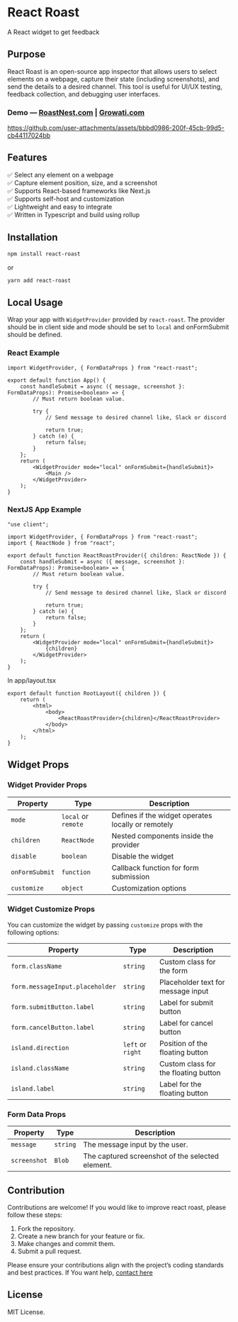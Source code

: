 # React Roast

A React widget to get feedback

## Purpose

React Roast is an open-source app inspector that allows users to select elements on a webpage, capture their state (including screenshots), and send the details to a desired channel. This tool is useful for UI/UX testing, feedback collection, and debugging user interfaces.

### **Demo** — [RoastNest.com](https://roastnest.com) | [Growati.com](https://growati.com)

https://github.com/user-attachments/assets/bbbd0986-200f-45cb-99d5-cb44117024bb

## Features

✅ Select any element on a webpage\
✅ Capture element position, size, and a screenshot\
✅ Supports React-based frameworks like Next.js\
✅ Supports self-host and customization\
✅ Lightweight and easy to integrate\
✅ Written in Typescript and build using rollup

## Installation

```sh npm
npm install react-roast
```

or

```sh yarn
yarn add react-roast
```

## Local Usage

Wrap your app with `WidgetProvider` provided by `react-roast`. The provider should be in client side and mode should be set to `local` and onFormSubmit should be defined.

### React Example

```tsx
import WidgetProvider, { FormDataProps } from "react-roast";

export default function App() {
	const handleSubmit = async ({ message, screenshot }: FormDataProps): Promise<boolean> => {
		// Must return boolean value.

		try {
			// Send message to desired channel like, Slack or discord

			return true;
		} catch (e) {
			return false;
		}
	};
	return (
		<WidgetProvider mode="local" onFormSubmit={handleSubmit}>
			<Main />
		</WidgetProvider>
	);
}
```

### NextJS App Example

```tsx
"use client";

import WidgetProvider, { FormDataProps } from "react-roast";
import { ReactNode } from "react";

export default function ReactRoastProvider({ children: ReactNode }) {
	const handleSubmit = async ({ message, screenshot }: FormDataProps): Promise<boolean> => {
		// Must return boolean value.

		try {
			// Send message to desired channel like, Slack or discord

			return true;
		} catch (e) {
			return false;
		}
	};
	return (
		<WidgetProvider mode="local" onFormSubmit={handleSubmit}>
			{children}
		</WidgetProvider>
	);
}
```

In app/layout.tsx

```tsx
export default function RootLayout({ children }) {
	return (
		<html>
			<body>
				<ReactRoastProvider>{children}</ReactRoastProvider>
			</body>
		</html>
	);
}
```

## Widget Props

### Widget Provider Props

| Property       | Type                | Description                                        |
| -------------- | ------------------- | -------------------------------------------------- |
| `mode`         | `local` or `remote` | Defines if the widget operates locally or remotely |
| `children`     | `ReactNode`         | Nested components inside the provider              |
| `disable`      | `boolean`           | Disable the widget                                 |
| `onFormSubmit` | `function`          | Callback function for form submission              |
| `customize`    | `object`            | Customization options                              |

### Widget Customize Props

You can customize the widget by passing `customize` props with the following options:

| Property                        | Type              | Description                          |
| ------------------------------- | ----------------- | ------------------------------------ |
| `form.className`                | `string`          | Custom class for the form            |
| `form.messageInput.placeholder` | `string`          | Placeholder text for message input   |
| `form.submitButton.label`       | `string`          | Label for submit button              |
| `form.cancelButton.label`       | `string`          | Label for cancel button              |
| `island.direction`              | `left` or `right` | Position of the floating button      |
| `island.className`              | `string`          | Custom class for the floating button |
| `island.label`                  | `string`          | Label for the floating button        |

### Form Data Props

| Property     | Type     | Description                                      |
| ------------ | -------- | ------------------------------------------------ |
| `message`    | `string` | The message input by the user.                   |
| `screenshot` | `Blob`   | The captured screenshot of the selected element. |

## Contribution

Contributions are welcome! If you would like to improve react roast, please follow these steps:

1. Fork the repository.
2. Create a new branch for your feature or fix.
3. Make changes and commit them.
4. Submit a pull request.

Please ensure your contributions align with the project’s coding standards and best practices. If You want help, [contact here](https://x.com/satyamskillz)

## License

MIT License.
